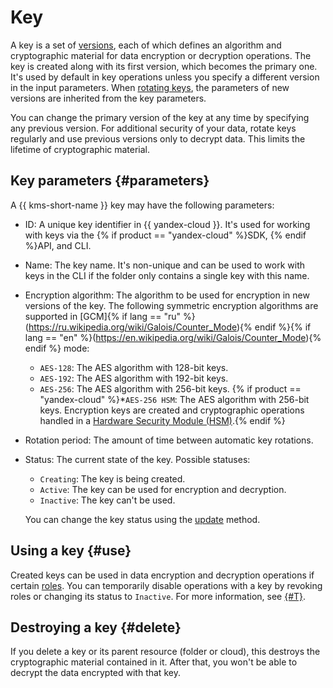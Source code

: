 # Key

A key is a set of [versions](version.md), each of which defines an algorithm and cryptographic material for data encryption or decryption operations.
The key is created along with its first version, which becomes the primary one. It's used by default in key operations unless you specify a different version in the input parameters.
When [rotating keys](version.md#rotate-key), the parameters of new versions are inherited from the key parameters.

You can change the primary version of the key at any time by specifying any previous version. For additional security of your data, rotate keys regularly and use previous versions only to decrypt data. This limits the lifetime of cryptographic material.

## Key parameters {#parameters}

A {{ kms-short-name }} key may have the following parameters:
* ID: A unique key identifier in {{ yandex-cloud }}. It's used for working with keys via the {% if product == "yandex-cloud" %}SDK, {% endif %}API, and CLI.
* Name: The key name. It's non-unique and can be used to work with keys in the CLI if the folder only contains a single key with this name.
* Encryption algorithm: The algorithm to be used for encryption in new versions of the key. The following symmetric encryption algorithms are supported in [GCM]{% if lang == "ru" %}(https://ru.wikipedia.org/wiki/Galois/Counter_Mode){% endif %}{% if lang == "en" %}(https://en.wikipedia.org/wiki/Galois/Counter_Mode){% endif %} mode:
   * `AES-128`: The AES algorithm with 128-bit keys.
   * `AES-192`: The AES algorithm with 192-bit keys.
   * `AES-256`: The AES algorithm with 256-bit keys.
      {% if product == "yandex-cloud" %}*`AES-256 HSM`: The AES algorithm with 256-bit keys. Encryption keys are created and cryptographic operations handled in a [Hardware Security Module (HSM)](hsm.md).{% endif %}

* Rotation period: The amount of time between automatic key rotations.
* Status: The current state of the key. Possible statuses:
   * `Creating`: The key is being created.
   * `Active`: The key can be used for encryption and decryption.
   * `Inactive`: The key can't be used.

   You can change the key status using the [update](../api-ref/SymmetricKey/update) method.

## Using a key {#use}

Created keys can be used in data encryption and decryption operations if certain [roles](../security/index.md#roles-list). You can temporarily disable operations with a key by revoking roles or changing its status to `Inactive`. For more information, see [{#T}](../security/index.md).

## Destroying a key {#delete}

If you delete a key or its parent resource (folder or cloud), this destroys the cryptographic material contained in it. After that, you won't be able to decrypt the data encrypted with that key.
